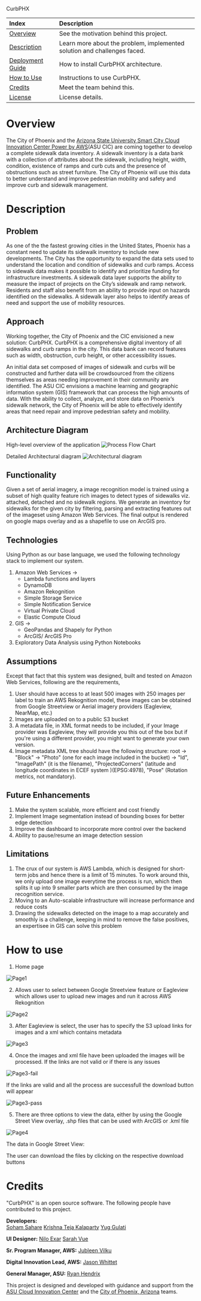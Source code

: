 CurbPHX

|Index| Description|
|:----------------|:-----------|
| [Overview](#overview)         |     See the motivation behind this project.    | 
| [Description](#description)         |     Learn more about the problem, implemented solution and challenges faced.    | 
| [Deployment Guide](#deployment-guide)         |    How to install CurbPHX architecture. |
| [How to Use](#how-to-use)       |     Instructions to use CurbPHX.   |
| [Credits](#credits)      |     Meet the team behind this.     |
| [License](#license)      |     License details.     |



# Overview
The City of Phoenix and the [Arizona State University Smart City Cloud Innovation Center Power by AWS](https://smartchallenges.asu.edu/)(ASU CIC) are coming together to develop a complete sidewalk data inventory. A sidewalk inventory is a data bank with a collection of attributes about the sidewalk, including height, width, condition, existence of ramps and curb cuts and the presence of obstructions such as street furniture. The City of Phoenix will use this data to better understand and improve pedestrian mobility and safety and improve curb and sidewalk management.  


# Description

## Problem
As one of the the fastest growing cities in the United States, Phoenix has a constant need to update its sidewalk inventory to include new developments. The City has the opportunity to expand the data sets used to understand the location and condition of sidewalks and curb ramps. Access to sidewalk data makes it possible to identify and prioritize funding for infrastructure investments. A sidewalk data layer supports the ability to measure the impact of projects on the City’s sidewalk and ramp network. Residents and staff also benefit from an ability to provide input on hazards identified on the sidewalks. A sidewalk layer also helps to identify areas of need and support the use of mobility resources.

## Approach
Working together, the City of Phoenix and the CIC envisioned a new solution: CurbPHX. CurbPHX is a comprehensive digital inventory of all sidewalks and curb ramps in the city. This data bank can record features such as width, obstruction, curb height, or other accessibility issues. 

An initial data set composed of images of sidewalk and curbs will be constructed and further data will be crowdsourced from the citizens themselves as areas needing improvement in their community are identified. The ASU CIC envisions a machine learning and geographic information system (GIS) framework that can process the high amounts of data. With the ability to collect, analyze, and store data on Phoenix’s sidewalk network, the City of Phoenix will be able to effectively identify areas that need repair and improve pedestrian safety and mobility. 

## Architecture Diagram

High-level overview of the application
![Process Flow Chart](https://github.com/ASUCICREPO/CurbPHX/blob/main/images/process_flow.png)

Detailed Architectural diagram
![Architectural diagram](https://github.com/ASUCICREPO/CurbPHX/blob/main/images/architectural_diagram.png)

## Functionality 
Given a set of aerial imagery, a image recognition model is trained using a subset of high quality feature rich images to detect types of sidewalks viz. attached, detached and no sidewalk regions. We generate an inventory for sidewalks for the given city by filtering, parsing and extracting features out of the imageset using Amazon Web Services. The final output is rendered on google maps overlay and as a shapefile to use on ArcGIS pro.  


## Technologies
Using Python as our base language, we used the following technology stack to implement our system.

1. Amazon Web Services ->
    - Lambda functions and layers
    - DynamoDB
    - Amazon Rekognition
    - Simple Storage Service
    - Simple Notification Service
    - Virtual Private Cloud
    - Elastic Compute Cloud
2. GIS ->
    - GeoPandas and Shapely for Python
    - ArcGIS/ ArcGIS Pro
3. Exploratory Data Analysis using Python Notebooks


## Assumptions
Except that fact that this system was designed, built and tested on Amazon Web Services, following are the requirements,
1. User should have access to at least 500 images with 250 images per label to train an AWS Rekognition model, these images can be obtained from Google Streetview or Aerial imagery providers (Eagleview, NearMap, etc.)  
2. Images are uploaded on to a public S3 bucket
3. A metadata file, in XML format needs to be included, if your Image provider was Eagleview, they will provide you this out of the box but if you're using a different provider, you might want to generate your own version.
4. Image metadata XML tree should have the following structure:
root -> "Block" -> "Photo" (one for each image included in the bucket) -> "Id", "ImagePath" (it is the filename), "ProjectedCorners" (latitude and longitude coordinates in ECEF system )(EPSG:4978), "Pose" (Rotation metrics, not mandatory).



## Future Enhancements
1. Make the system scalable, more efficient and cost friendly
2. Implement Image segmentation instead of bounding boxes for better edge detection 
3. Improve the dashboard to incorporate more control over the backend
4. Ability to pause/resume an image detection session

## Limitations
1. The crux of our system is AWS Lambda, which is designed for short-term jobs and hence there is a limit of 15 minutes. To work around this, we only upload one image everytime the process is run, which then splits it up into 9 smaller parts which are then consumed by the image recognition service. 
2. Moving to an Auto-scalable infrastructure will increase performance and reduce costs
3. Drawing the sidewalks detected on the image to a map accurately and smoothly is a challenge, keeping in mind to remove the false positives, an expertisee in GIS can solve this problem



# How to use
1. Home page

![Page1](https://github.com/ASUCICREPO/CurbPHX/blob/main/images/page1.JPG)


2. Allows user to select between Google Streetview feature or Eagleview which allows user to upload new images and run it across AWS Rekognition

![Page2](https://github.com/ASUCICREPO/CurbPHX/blob/main/images/page2.JPG)


3. After Eagleview is select, the user has to specify the S3 upload links for images and a xml which contains metadata 

![Page3](https://github.com/ASUCICREPO/CurbPHX/blob/main/images/page3-Eagleview.JPG)

4. Once the images and xml file have been uploaded the images will be processed.
If the links are not valid or if there is any issues

![Page3-fail](https://github.com/ASUCICREPO/CurbPHX/blob/main/images/page3-fail.JPG)

If the links are valid and all the process are successfull the download button will appear

![Page3-pass](https://github.com/ASUCICREPO/CurbPHX/blob/main/images/page3-pass.png)

5. There are three options to view the data, either by using the Google Street View overlay, .shp files that can be used with ArcGIS or .kml file

![Page4](https://github.com/ASUCICREPO/CurbPHX/blob/main/images/page4.JPG)

The data in Google Street View:


The user can download the files by clicking on the respective download buttons

# Credits

"CurbPHX" is an open source software. The following people have contributed to this project.

**Developers:**  
[Soham Sahare](https://www.linkedin.com/in/sohamsahare11/)
[Krishna Teja Kalaparty](https://www.linkedin.com/in/krishna-teja-kalaparty-a073b5195/)
[Yug Gulati](https://www.linkedin.com/in/yug-gulati/)

**UI Designer:** 
[Nilo Exar](https://www.linkedin.com/in/nilo-exar-16a27b146/)
[Sarah Vue](https://www.linkedin.com/in/sarahvue/)

**Sr. Program Manager, AWS:**  [Jubleen Vilku](https://www.linkedin.com/in/jubleen-vilku/)

**Digital Innovation Lead, AWS:** [Jason Whittet](https://www.linkedin.com/in/jasonwhittet/)

**General Manager, ASU:** [Ryan Hendrix](https://www.linkedin.com/in/ryanahendrix/)

This project is designed and developed with guidance and support from the [ASU Cloud Innovation Center](https://smartchallenges.asu.edu/) and the [City of Phoenix, Arizona]() teams. 
